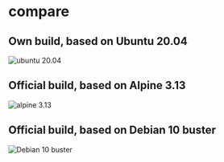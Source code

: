 # compare

## Own build, based on Ubuntu 20.04
![ubuntu 20.04](/Anatoliy-Gerasimov/Docker-OS-Benchmark/raw/master/os-benchmark/result/ubuntu.jpg?raw=true)


## Official build, based on Alpine 3.13
![alpine 3.13](/Anatoliy-Gerasimov/Docker-OS-Benchmark/raw/master/os-benchmark/result/alpine.jpg?raw=true)


## Official build, based on Debian 10 buster
![Debian 10 buster](/Anatoliy-Gerasimov/Docker-OS-Benchmark/raw/master/os-benchmark/result/debian.jpg?raw=true)
